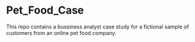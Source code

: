 # Pet_Food_Case
This repo contains a bussiness analyst case study for a fictional sample of customers from an online pet food company.
